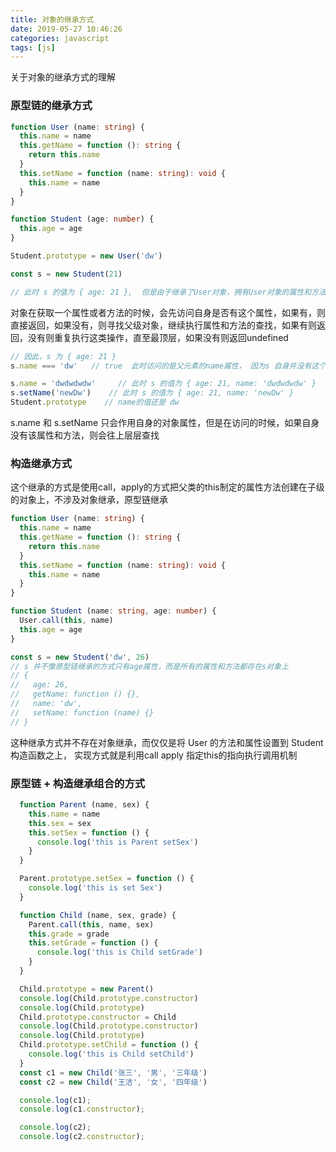 ```yaml
---
title: 对象的继承方式
date: 2019-05-27 10:46:26
categories: javascript
tags: [js]
---
```


关于对象的继承方式的理解

### 原型链的继承方式
```ts
function User (name: string) {
  this.name = name
  this.getName = function (): string {
    return this.name
  }
  this.setName = function (name: string): void {
    this.name = name
  }
}

function Student (age: number) {
  this.age = age
}

Student.prototype = new User('dw')

const s = new Student(21)

// 此时 s 的值为 { age: 21 },  但是由于继承了User对象，拥有User对象的属性和方法
```
对象在获取一个属性或者方法的时候，会先访问自身是否有这个属性，如果有，则直接返回，如果没有，则寻找父级对象，继续执行属性和方法的查找，如果有则返回，没有则重复执行这类操作，直至最顶层，如果没有则返回undefined

```ts
// 因此，s 为 { age: 21 }
s.name === 'dw'   // true  此时访问的是父元素的name属性， 因为s 自身并没有这个属性， 他是继承 User，因此能拿到User实例的属性和方法

s.name = 'dwdwdwdw'     // 此时 s 的值为 { age: 21, name: 'dwdwdwdw' }
s.setName('newDw')    // 此时 s 的值为 { age: 21, name: 'newDw' }
Student.prototype    // name的值还是 dw
```
s.name 和 s.setName 只会作用自身的对象属性，但是在访问的时候，如果自身没有该属性和方法，则会往上层层查找

### 构造继承方式
这个继承的方式是使用call，apply的方式把父类的this制定的属性方法创建在子级的对象上，不涉及对象继承，原型链继承
```ts
function User (name: string) {
  this.name = name
  this.getName = function (): string {
    return this.name
  }
  this.setName = function (name: string): void {
    this.name = name
  }
}

function Student (name: string, age: number) {
  User.call(this, name)
  this.age = age
}

const s = new Student('dw', 26)
// s 并不像原型链继承的方式只有age属性，而是所有的属性和方法都存在s对象上
// {
//   age: 26,
//   getName: function () {},
//   name: 'dw',
//   setName: function (name) {}
// }
```
这种继承方式并不存在对象继承，而仅仅是将 User 的方法和属性设置到 Student 构造函数之上， 实现方式就是利用call apply 指定this的指向执行调用机制

### 原型链 + 构造继承组合的方式

```ts
  function Parent (name, sex) {
    this.name = name
    this.sex = sex
    this.setSex = function () {
      console.log('this is Parent setSex')
    }
  }

  Parent.prototype.setSex = function () {
    console.log('this is set Sex')
  }

  function Child (name, sex, grade) {
    Parent.call(this, name, sex)
    this.grade = grade
    this.setGrade = function () {
      console.log('this is Child setGrade')
    }
  }

  Child.prototype = new Parent()
  console.log(Child.prototype.constructor)
  console.log(Child.prototype)
  Child.prototype.constructor = Child
  console.log(Child.prototype.constructor)
  console.log(Child.prototype)
  Child.prototype.setChild = function () {
    console.log('this is Child setChild')
  }
  const c1 = new Child('张三', '男', '三年级')
  const c2 = new Child('王洁', '女', '四年级')

  console.log(c1);
  console.log(c1.constructor);

  console.log(c2);
  console.log(c2.constructor);
```